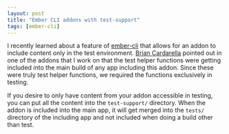 ```yaml
---
layout: post
title: "Ember CLI addons with test-support"
tags: [ember-cli]
---
```


I recently learned about a feature of [ember-cli] that allows for an addon to
include content only in the test environment. [Brian Cardarella] pointed out in
one of the addons that I work on that the test helper functions were getting
included into the main build of any app including this addon. Since these were
truly test helper functions, we required the functions exclusively in testing.

If you desire to only have content from your addon accessible in testing, you
can put all the content into the `test-support/` directory. When the addon is
included into the main app, it will get merged into the `tests/` directory of the
including app and not included when doing a build other than test.

[Brian Cardarella]: https://github.com/bcardarella
[ember-cli]: http://ember-cli.com
